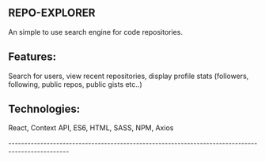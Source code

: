 

## REPO-EXPLORER

An simple to use search engine for code repositories.

## Features:
  Search for users,
  view recent repositories,
  display profile stats (followers, following, public repos, public gists etc..)

## Technologies:
  React,
  Context API,
  ES6,
  HTML,
  SASS,
  NPM,
  Axios


*-------------------------------------------------------------------------------------------------*

